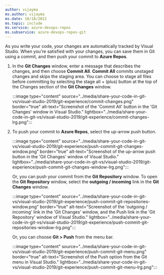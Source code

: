 ```yaml
---
author: vijayma
ms.author: vijayma
ms.date: 10/18/2022
ms.topic: include
ms.service: azure-devops-repos
ms.subservice: azure-devops-repos-git
---
```


As you write your code, your changes are automatically tracked by Visual Studio. When you're satisfied with your changes, you can save them in Git using a commit, and then push your commit to **Azure Repos**.

1. In the **Git Changes** window, enter a message that describes the changes, and then choose **Commit All**. **Commit All** commits unstaged changes and skips the staging area. You can choose to stage all files before committing by selecting the stage all + (plus) button at the top of the Changes section of the **Git Changes** window.

   :::image type="content" source="../media/share-your-code-in-git-vs/visual-studio-2019/git-experience/commit-changes.png" border="true" alt-text="Screenshot of the 'Commit All' button in the 'Git Changes' window in Visual Studio." lightbox="../media/share-your-code-in-git-vs/visual-studio-2019/git-experience/commit-changes-lrg.png":::

2. To push your commit to **Azure Repos**, select the up-arrow push button.

   :::image type="content" source="../media/share-your-code-in-git-vs/visual-studio-2019/git-experience/push-commit-git-changes-window.png" border="true" alt-text="Screenshot of the up-arrow push button in the 'Git Changes' window of Visual Studio." lightbox="../media/share-your-code-in-git-vs/visual-studio-2019/git-experience/push-commit-git-changes-window-lrg.png":::

   Or, you can push your commit from the **Git Repository** window. To open the **Git Repository** window, select the **outgoing / incoming** link in the **Git Changes** window.

   :::image type="content" source="../media/share-your-code-in-git-vs/visual-studio-2019/git-experience/push-commit-git-repositories-window.png" border="true" alt-text="Screenshot of the 'outgoing / incoming' link in the 'Git Changes' window, and the Push link in the 'Git Repository' window of Visual Studio." lightbox="../media/share-your-code-in-git-vs/visual-studio-2019/git-experience/push-commit-git-repositories-window-lrg.png":::

   Or, you can choose **Git > Push** from the menu bar.

   :::image type="content" source="../media/share-your-code-in-git-vs/visual-studio-2019/git-experience/push-commit-git-menu.png" border="true" alt-text="Screenshot of the Push option from the Git menu in Visual Studio." lightbox="../media/share-your-code-in-git-vs/visual-studio-2019/git-experience/push-commit-git-menu-lrg.png":::
